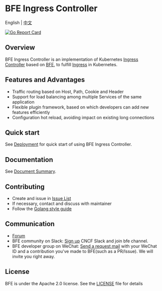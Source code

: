 # BFE Ingress Controller

English | [中文](README-CN.md)

[![Go Report Card](https://goreportcard.com/badge/github.com/bfenetworks/ingress-bfe)](https://goreportcard.com/report/github.com/bfenetworks/ingress-bfe)

## Overview

BFE Ingress Controller is an implementation of Kubernetes [Ingress Controller][] based on [BFE][], to fulfill [Ingress][] in Kubernetes.

## Features and Advantages

- Traffic routing based on Host, Path, Cookie and Header
- Support for load balancing among multiple Services of the same application
- Flexible plugin framework, based on which developers can add new features efficiently
- Configuration hot reload, avoiding impact on existing long connections

## Quick start

See [Deployment](docs/en_us/deployment.md) for quick start of using BFE Ingress Controller.

## Documentation
See [Document Summary](docs/en_us/SUMMARY.md).

## Contributing
- Create and issue in [Issue List](https://github.com/bfenetworks/ingress-bfe/issues)
- If necessary, contact and discuss with maintainer
- Follow the [Golang style guide](https://github.com/golang/go/wiki/Style)

## Communication

- [Forum](https://github.com/bfenetworks/ingress-bfe/discussions)
- BFE community on Slack: [Sign up](https://slack.cncf.io/) CNCF Slack and join bfe channel.
- BFE developer group on WeChat: [Send a request mail](mailto:iyangsj@gmail.com) with your WeChat ID and a contribution you've made to BFE(such as a PR/Issue). We will invite you right away.

## License

BFE is under the Apache 2.0 license. See the [LICENSE](https://github.com/bfenetworks/ingress-bfe/blob/master/LICENSE) file for details

[Ingress Controller]: https://kubernetes.io/docs/concepts/services-networking/ingress-controllers/ "Kubernetes"
[Ingress]: https://kubernetes.io/docs/concepts/services-networking/ingress/ "Kubernetes"
[BFE]: https://github.com/bfenetworks/bfe "Github"
